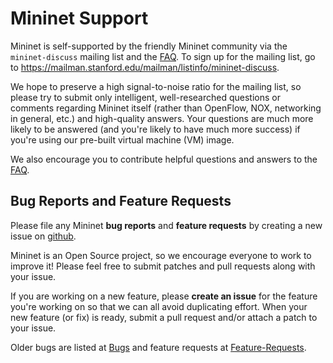 <!-- %META:TOPICINFO{author="BobLantz" date="1340919014" format="1.1" reprev="1.4" version="1.4"}% -->
<!-- %META:TOPICPARENT{name="Learn-More"}% -->
<!-- Use our custom page layout:
* Set VIEW_TEMPLATE = [MininetView](MininetView)
-->


Mininet Support
================

Mininet is self-supported by the friendly Mininet community via the <code>mininet-discuss</code> mailing list and the [FAQ](FAQ). To sign up for the mailing list, go to https://mailman.stanford.edu/mailman/listinfo/mininet-discuss.

We hope to preserve a high signal-to-noise ratio for the mailing list, so please try to submit only intelligent, well-researched questions or comments regarding Mininet itself (rather than OpenFlow, NOX, networking in general, etc.) and high-quality answers. Your questions are much more likely to be answered (and you're likely to have much more success) if you're using our pre-built virtual machine (VM) image.

We also encourage you to contribute helpful questions and answers to the [FAQ](FAQ).

Bug Reports and Feature Requests
---------------------------------

Please file any Mininet **bug reports** and **feature requests** by creating a new issue on [github](https://github.com/mininet/mininet/issues). 

Mininet is an Open Source project, so we encourage everyone to work to improve it! Please feel free to submit patches and pull requests along with your issue.

If you are working on a new feature, please **create an issue** for the feature you're working on so that we can all avoid duplicating effort. When your new feature (or fix) is ready, submit a pull request and/or attach a patch to your issue.

Older bugs are listed at [Bugs](Bugs) and feature requests at [Feature-Requests](Feature-Requests.md).

